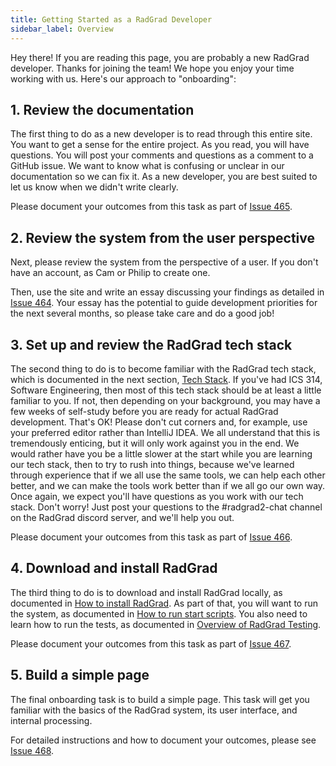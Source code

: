 ```yaml
---
title: Getting Started as a RadGrad Developer
sidebar_label: Overview
---
```


Hey there!  If you are reading this page, you are probably a new RadGrad developer.  Thanks for joining the team!  We hope you enjoy your time working with us. Here's our approach to "onboarding":

## 1. Review the documentation

The first thing to do as a new developer is to read through this entire site. You want to get a sense for the entire project.  As you read, you will have questions. You will post your comments and questions as a comment to a GitHub issue. We want to know what is confusing or unclear in our documentation so we can fix it. As a new developer, you are best suited to let us know when we didn't write clearly.

Please document your outcomes from this task as part of [Issue 465](https://github.com/radgrad/radgrad2/issues/465).

## 2. Review the system from the user perspective

Next, please review the system from the perspective of a user.  If you don't have an account, as Cam or Philip to create one.

Then, use the site and write an essay discussing your findings as detailed in [Issue 464](https://github.com/radgrad/radgrad2/issues/464).  Your essay has the potential to guide development priorities for the next several months, so please take care and do a good job!

## 3. Set up and review the RadGrad tech stack

The second thing to do is to become familiar with the RadGrad tech stack, which is documented in the next section, [Tech Stack](./tech-stack). If you've had ICS 314, Software Engineering, then most of this tech stack should be at least a little familiar to you.  If not, then depending on your background, you may have a few weeks of self-study before you are ready for actual RadGrad development. That's OK!  Please don't cut corners and, for example, use your preferred editor rather than IntelliJ IDEA.  We all understand that this is tremendously enticing, but it will only work against you in the end. We would rather have you be a little slower at the start while you are learning our tech stack, then to try to rush into things, because we've learned through experience that if we all use the same tools, we can help each other better, and we can make the tools work better than if we all go our own way. Once again, we expect you'll have questions as you work with our tech stack. Don't worry!  Just post your questions to the #radgrad2-chat channel on the RadGrad discord server, and we'll help you out.

Please document your outcomes from this task as part of [Issue 466](https://github.com/radgrad/radgrad2/issues/466).

## 4. Download and install RadGrad

The third thing to do is to download and install RadGrad locally, as documented in [How to install RadGrad](./howto/install-radgrad). As part of that, you will want to run the system, as documented in [How to run start scripts](./howto/run-scripts). You also need to learn how to run the tests, as documented in [Overview of RadGrad Testing](../testing/overview).

Please document your outcomes from this task as part of [Issue 467](https://github.com/radgrad/radgrad2/issues/467).

## 5. Build a simple page

The final onboarding task is to build a simple page. This task will get you familiar with the basics of the RadGrad system, its user interface, and internal processing.

For detailed instructions and how to document your outcomes, please see [Issue 468](https://github.com/radgrad/radgrad2/issues/468).








